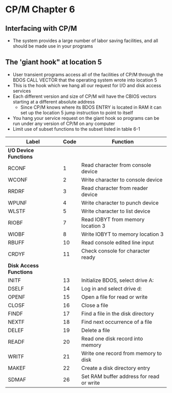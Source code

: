 # CP/M Chapter 6

## Interfacing with CP/M
- The system provides a large number of labor saving facilities, and all should be made use in your programs

## The 'giant hook" at location 5
- User transient programs access all of the facilities of CP/M through the BDOS CALL VECTOR that the operating system wrote into location 5
- This is the hook which we hang all our request for I/O and disk access services 
- Each different version and size of CP/M will have the CBIOS vectors starting at a different absolute address
    - Since CP/M knows where its BDOS ENTRY is located in RAM it can set up the location 5 jump instruction to point to itself
- You hang your service request on the giant hook so programs can be run under any version of CP/M on any computer
- Limit use of subset functions to the subset listed in table 6-1

| Label | Code | Function |
|-------|------|----------|
| **I/O Device Functions** | | |
| RCONF | 1 | Read character from console device |
| WCONF | 2 | Write character to console device |
| RRDRF | 3 | Read character from reader device |
| WPUNF | 4 | Write character to punch device |
| WLSTF | 5 | Write character to list device |
| RIOBF | 7 | Read IOBYT from memory location 3 |
| WIOBF | 8 | Write IOBYT to memory location 3 |
| RBUFF | 10 | Read console edited line input |
| CRDYF | 11 | Check console for character ready |
| **Disk Access Functions** | | |
| INITF | 13 | Initialize BDOS, select drive A: |
| DSELF | 14 | Log in and select drive d: |
| OPENF | 15 | Open a file for read or write |
| CLOSF | 16 | Close a file |
| FINDF | 17 | Find a file in the disk directory |
| NEXTF | 18 | Find next occurrence of a file |
| DELEF | 19 | Delete a file |
| READF | 20 | Read one disk record into memory |
| WRITF | 21 | Write one record from memory to disk |
| MAKEF | 22 | Create a disk directory entry |
| SDMAF | 26 | Set RAM buffer address for read or write |

